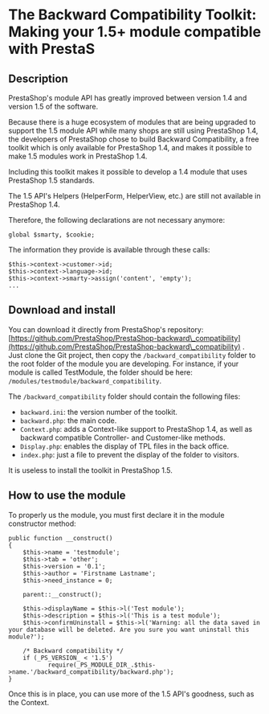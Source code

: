 # The Backward Compatibility Toolkit: Making your 1.5+ module compatible with PrestaS

## Description <a href="#thebackwardcompatibilitytoolkit-makingyour1.5+modulecompatiblewithprestashop1.4-description" id="thebackwardcompatibilitytoolkit-makingyour1.5+modulecompatiblewithprestashop1.4-description"></a>

PrestaShop's module API has greatly improved between version 1.4 and version 1.5 of the software.

Because there is a huge ecosystem of modules that are being upgraded to support the 1.5 module API while many shops are still using PrestaShop 1.4, the developers of PrestaShop chose to build Backward Compatibility, a free toolkit which is only available for PrestaShop 1.4, and makes it possible to make 1.5 modules work in PrestaShop 1.4.

Including this toolkit makes it possible to develop a 1.4 module that uses PrestaShop 1.5 standards.

The 1.5 API's Helpers (HelperForm, HelperView, etc.) are still not available in PrestaShop 1.4.

Therefore, the following declarations are not necessary anymore:

```
global $smarty, $cookie;
```

The information they provide is available through these calls:

```
$this->context->customer->id;
$this->context->language->id;
$this->context->smarty->assign('content', 'empty');
...
```

## Download and install <a href="#thebackwardcompatibilitytoolkit-makingyour1.5+modulecompatiblewithprestashop1.4-downloadandinstall" id="thebackwardcompatibilitytoolkit-makingyour1.5+modulecompatiblewithprestashop1.4-downloadandinstall"></a>

You can download it directly from PrestaShop's repository: [https://github.com/PrestaShop/PrestaShop-backward\_compatibility](https://github.com/PrestaShop/PrestaShop-backward\_compatibility) .\
Just clone the Git project, then copy the `/backward_compatibility` folder to the root folder of the module you are developing. For instance, if your module is called TestModule, the folder should be here: `/modules/testmodule/backward_compatibility`.

The `/backward_compatibility` folder should contain the following files:

* `backward.ini`: the version number of the toolkit.
* `backward.php`: the main code.
* `Context.php`: adds a Context-like support to PrestaShop 1.4, as well as backward compatible Controller- and Customer-like methods.
* `Display.php`: enables the display of TPL files in the back office.
* `index.php`: just a file to prevent the display of the folder to visitors.

It is useless to install the toolkit in PrestaShop 1.5.

## How to use the module <a href="#thebackwardcompatibilitytoolkit-makingyour1.5+modulecompatiblewithprestashop1.4-howtousethemodule" id="thebackwardcompatibilitytoolkit-makingyour1.5+modulecompatiblewithprestashop1.4-howtousethemodule"></a>

To properly us the module, you must first declare it in the module constructor method:

```
public function __construct()
{
    $this->name = 'testmodule';
    $this->tab = 'other';
    $this->version = '0.1';
    $this->author = 'Firstname Lastname';
    $this->need_instance = 0;

    parent::__construct();

    $this->displayName = $this->l('Test module');
    $this->description = $this->l('This is a test module');
    $this->confirmUninstall = $this->l('Warning: all the data saved in your database will be deleted. Are you sure you want uninstall this module?');

    /* Backward compatibility */
    if (_PS_VERSION_ < '1.5')
           require(_PS_MODULE_DIR_.$this->name.'/backward_compatibility/backward.php');
}
```

Once this is in place, you can use more of the 1.5 API's goodness, such as the Context.
